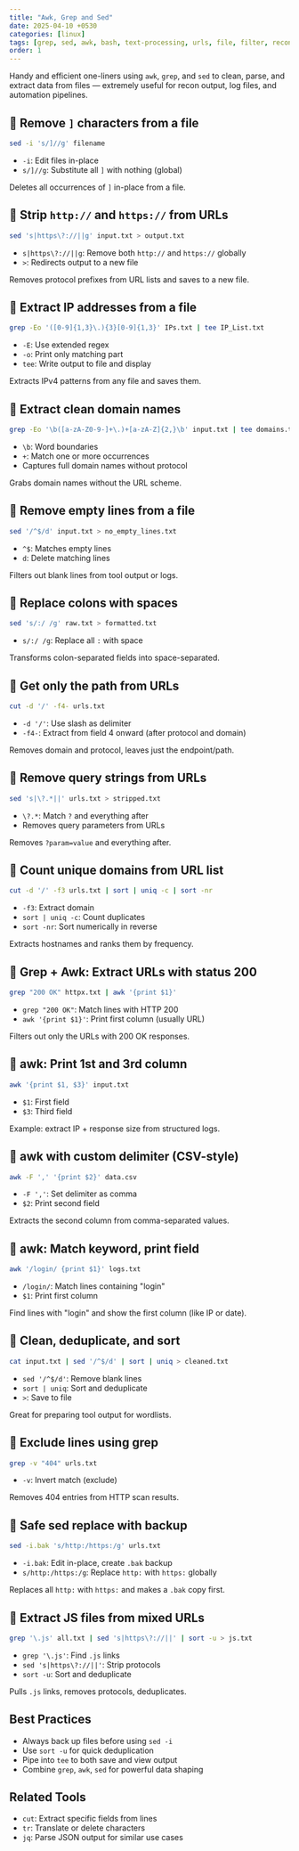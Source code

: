 ```yaml
---
title: "Awk, Grep and Sed"
date: 2025-04-10 +0530
categories: [linux]
tags: [grep, sed, awk, bash, text-processing, urls, file, filter, recon, csv, httpx]
order: 1
---
```


Handy and efficient one-liners using `awk`, `grep`, and `sed` to clean, parse, and extract data from files — extremely useful for recon output, log files, and automation pipelines.

## 🔹 Remove `]` characters from a file

```bash
sed -i 's/]//g' filename
```

- `-i`: Edit files in-place
- `s/]//g`: Substitute all `]` with nothing (global)

Deletes all occurrences of `]` in-place from a file.

## 🔹 Strip `http://` and `https://` from URLs

```bash
sed 's|https\?://||g' input.txt > output.txt
```

- `s|https\?://||g`: Remove both `http://` and `https://` globally
- `>`: Redirects output to a new file

Removes protocol prefixes from URL lists and saves to a new file.

## 🔹 Extract IP addresses from a file

```bash
grep -Eo '([0-9]{1,3}\.){3}[0-9]{1,3}' IPs.txt | tee IP_List.txt
```

- `-E`: Use extended regex
- `-o`: Print only matching part
- `tee`: Write output to file and display

Extracts IPv4 patterns from any file and saves them.

## 🔹 Extract clean domain names

```bash
grep -Eo '\b([a-zA-Z0-9-]+\.)+[a-zA-Z]{2,}\b' input.txt | tee domains.txt
```

- `\b`: Word boundaries
- `+`: Match one or more occurrences
- Captures full domain names without protocol

Grabs domain names without the URL scheme.

## 🔹 Remove empty lines from a file

```bash
sed '/^$/d' input.txt > no_empty_lines.txt
```

- `^$`: Matches empty lines
- `d`: Delete matching lines

Filters out blank lines from tool output or logs.

## 🔹 Replace colons with spaces

```bash
sed 's/:/ /g' raw.txt > formatted.txt
```

- `s/:/ /g`: Replace all `:` with space

Transforms colon-separated fields into space-separated.

## 🔹 Get only the path from URLs

```bash
cut -d '/' -f4- urls.txt
```

- `-d '/'`: Use slash as delimiter
- `-f4-`: Extract from field 4 onward (after protocol and domain)

Removes domain and protocol, leaves just the endpoint/path.

## 🔹 Remove query strings from URLs

```bash
sed 's|\?.*||' urls.txt > stripped.txt
```

- `\?.*`: Match `?` and everything after
- Removes query parameters from URLs

Removes `?param=value` and everything after.

## 🔹 Count unique domains from URL list

```bash
cut -d '/' -f3 urls.txt | sort | uniq -c | sort -nr
```

- `-f3`: Extract domain
- `sort | uniq -c`: Count duplicates
- `sort -nr`: Sort numerically in reverse

Extracts hostnames and ranks them by frequency.

## 🔹 Grep + Awk: Extract URLs with status 200

```bash
grep "200 OK" httpx.txt | awk '{print $1}'
```

- `grep "200 OK"`: Match lines with HTTP 200
- `awk '{print $1}'`: Print first column (usually URL)

Filters out only the URLs with 200 OK responses.

## 🔹 awk: Print 1st and 3rd column

```bash
awk '{print $1, $3}' input.txt
```

- `$1`: First field
- `$3`: Third field

Example: extract IP + response size from structured logs.

## 🔹 awk with custom delimiter (CSV-style)

```bash
awk -F ',' '{print $2}' data.csv
```

- `-F ','`: Set delimiter as comma
- `$2`: Print second field

Extracts the second column from comma-separated values.

## 🔹 awk: Match keyword, print field

```bash
awk '/login/ {print $1}' logs.txt
```

- `/login/`: Match lines containing "login"
- `$1`: Print first column

Find lines with "login" and show the first column (like IP or date).

## 🔹 Clean, deduplicate, and sort

```bash
cat input.txt | sed '/^$/d' | sort | uniq > cleaned.txt
```

- `sed '/^$/d'`: Remove blank lines
- `sort | uniq`: Sort and deduplicate
- `>`: Save to file

Great for preparing tool output for wordlists.

## 🔹 Exclude lines using grep

```bash
grep -v "404" urls.txt
```

- `-v`: Invert match (exclude)

Removes 404 entries from HTTP scan results.

## 🔹 Safe sed replace with backup

```bash
sed -i.bak 's/http:/https:/g' urls.txt
```

- `-i.bak`: Edit in-place, create `.bak` backup
- `s/http:/https:/g`: Replace `http:` with `https:` globally

Replaces all `http:` with `https:` and makes a `.bak` copy first.

## 🔹 Extract JS files from mixed URLs

```bash
grep '\.js' all.txt | sed 's|https\?://||' | sort -u > js.txt
```

- `grep '\.js'`: Find `.js` links
- `sed 's|https\?://||'`: Strip protocols
- `sort -u`: Sort and deduplicate

Pulls `.js` links, removes protocols, deduplicates.

## Best Practices

- Always back up files before using `sed -i`
- Use `sort -u` for quick deduplication
- Pipe into `tee` to both save and view output
- Combine `grep`, `awk`, `sed` for powerful data shaping

## Related Tools

- `cut`: Extract specific fields from lines
- `tr`: Translate or delete characters
- `jq`: Parse JSON output for similar use cases